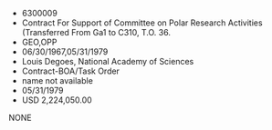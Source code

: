 * 6300009
* Contract For Support of Committee on Polar Research         Activities (Transferred From Ga1 to C310, T.O. 36.
* GEO,OPP
* 06/30/1967,05/31/1979
* Louis Degoes, National Academy of Sciences
* Contract-BOA/Task Order
*   name not available
* 05/31/1979
* USD 2,224,050.00

NONE